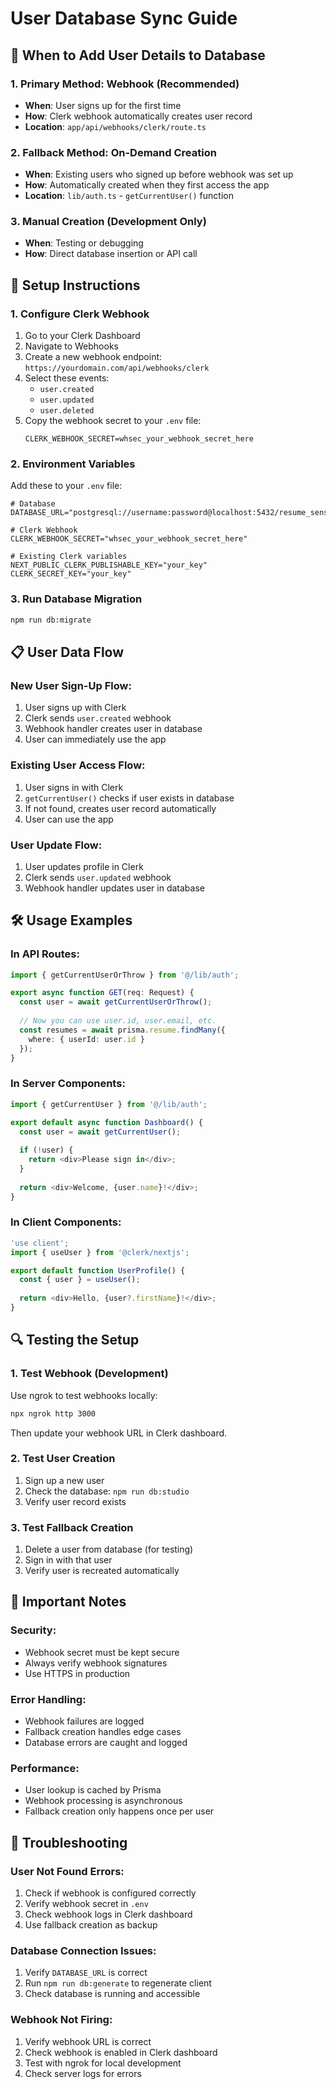 # User Database Sync Guide

## 🎯 **When to Add User Details to Database**

### **1. Primary Method: Webhook (Recommended)**
- **When**: User signs up for the first time
- **How**: Clerk webhook automatically creates user record
- **Location**: `app/api/webhooks/clerk/route.ts`

### **2. Fallback Method: On-Demand Creation**
- **When**: Existing users who signed up before webhook was set up
- **How**: Automatically created when they first access the app
- **Location**: `lib/auth.ts` - `getCurrentUser()` function

### **3. Manual Creation (Development Only)**
- **When**: Testing or debugging
- **How**: Direct database insertion or API call

## 🔧 **Setup Instructions**

### **1. Configure Clerk Webhook**
1. Go to your Clerk Dashboard
2. Navigate to Webhooks
3. Create a new webhook endpoint: `https://yourdomain.com/api/webhooks/clerk`
4. Select these events:
   - `user.created`
   - `user.updated` 
   - `user.deleted`
5. Copy the webhook secret to your `.env` file:
   ```
   CLERK_WEBHOOK_SECRET=whsec_your_webhook_secret_here
   ```

### **2. Environment Variables**
Add these to your `.env` file:
```env
# Database
DATABASE_URL="postgresql://username:password@localhost:5432/resume_sense"

# Clerk Webhook
CLERK_WEBHOOK_SECRET="whsec_your_webhook_secret_here"

# Existing Clerk variables
NEXT_PUBLIC_CLERK_PUBLISHABLE_KEY="your_key"
CLERK_SECRET_KEY="your_key"
```

### **3. Run Database Migration**
```bash
npm run db:migrate
```

## 📋 **User Data Flow**

### **New User Sign-Up Flow:**
1. User signs up with Clerk
2. Clerk sends `user.created` webhook
3. Webhook handler creates user in database
4. User can immediately use the app

### **Existing User Access Flow:**
1. User signs in with Clerk
2. `getCurrentUser()` checks if user exists in database
3. If not found, creates user record automatically
4. User can use the app

### **User Update Flow:**
1. User updates profile in Clerk
2. Clerk sends `user.updated` webhook
3. Webhook handler updates user in database

## 🛠 **Usage Examples**

### **In API Routes:**
```typescript
import { getCurrentUserOrThrow } from '@/lib/auth';

export async function GET(req: Request) {
  const user = await getCurrentUserOrThrow();
  
  // Now you can use user.id, user.email, etc.
  const resumes = await prisma.resume.findMany({
    where: { userId: user.id }
  });
}
```

### **In Server Components:**
```typescript
import { getCurrentUser } from '@/lib/auth';

export default async function Dashboard() {
  const user = await getCurrentUser();
  
  if (!user) {
    return <div>Please sign in</div>;
  }
  
  return <div>Welcome, {user.name}!</div>;
}
```

### **In Client Components:**
```typescript
'use client';
import { useUser } from '@clerk/nextjs';

export default function UserProfile() {
  const { user } = useUser();
  
  return <div>Hello, {user?.firstName}!</div>;
}
```

## 🔍 **Testing the Setup**

### **1. Test Webhook (Development)**
Use ngrok to test webhooks locally:
```bash
npx ngrok http 3000
```
Then update your webhook URL in Clerk dashboard.

### **2. Test User Creation**
1. Sign up a new user
2. Check the database: `npm run db:studio`
3. Verify user record exists

### **3. Test Fallback Creation**
1. Delete a user from database (for testing)
2. Sign in with that user
3. Verify user is recreated automatically

## 🚨 **Important Notes**

### **Security:**
- Webhook secret must be kept secure
- Always verify webhook signatures
- Use HTTPS in production

### **Error Handling:**
- Webhook failures are logged
- Fallback creation handles edge cases
- Database errors are caught and logged

### **Performance:**
- User lookup is cached by Prisma
- Webhook processing is asynchronous
- Fallback creation only happens once per user

## 🔧 **Troubleshooting**

### **User Not Found Errors:**
1. Check if webhook is configured correctly
2. Verify webhook secret in `.env`
3. Check webhook logs in Clerk dashboard
4. Use fallback creation as backup

### **Database Connection Issues:**
1. Verify `DATABASE_URL` is correct
2. Run `npm run db:generate` to regenerate client
3. Check database is running and accessible

### **Webhook Not Firing:**
1. Verify webhook URL is correct
2. Check webhook is enabled in Clerk dashboard
3. Test with ngrok for local development
4. Check server logs for errors 